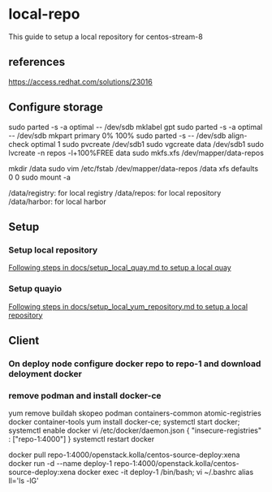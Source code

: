 # local-repo

This guide to setup a local repository for centos-stream-8
## references
https://access.redhat.com/solutions/23016

## Configure storage

  sudo parted -s -a optimal -- /dev/sdb mklabel gpt
  sudo parted -s -a optimal -- /dev/sdb mkpart primary 0% 100%
  sudo parted -s -- /dev/sdb align-check optimal 1
  sudo pvcreate /dev/sdb1
  sudo vgcreate data /dev/sdb1
  sudo lvcreate -n repos -l+100%FREE data
  sudo mkfs.xfs /dev/mapper/data-repos

  mkdir /data
  sudo vim /etc/fstab
  /dev/mapper/data-repos /data xfs defaults 0 0 
  sudo mount -a

/data/registry: for local registry
/data/repos: for local repository
/data/harbor: for local harbor
## Setup
### Setup local repository
[Following steps in docs/setup_local_quay.md to setup a local quay](docs/setup_local_registry.md)
### Setup quayio
[Following steps in docs/setup_local_yum_repository.md to setup a local repository](docs/setup_local_yum_repository.md)

## Client
### On deploy node configure docker repo to repo-1 and download deloyment docker


### remove podman and install docker-ce
yum remove buildah skopeo podman containers-common atomic-registries docker container-tools
yum install docker-ce; systemctl start docker; systemctl enable docker
vi /etc/docker/daemon.json
{
  "insecure-registries" : ["repo-1:4000"]
}
systemctl restart docker

docker pull repo-1:4000/openstack.kolla/centos-source-deploy:xena
docker run -d --name deploy-1 repo-1:4000/openstack.kolla/centos-source-deploy:xena
docker exec -it deploy-1 /bin/bash; 
vi ~/.bashrc 
alias ll='ls -lG'


